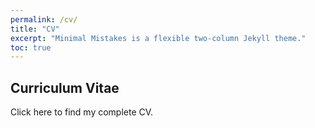 ```yaml
---
permalink: /cv/
title: "CV"
excerpt: "Minimal Mistakes is a flexible two-column Jekyll theme."
toc: true
---
```

## Curriculum Vitae

Click here to find my complete CV.
